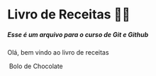 # Livro de Receitas :man_cook:

##### Esse é um arquivo para o curso de Git e Github

Olá, bem vindo ao livro de receitas 

​	Bolo de Chocolate

